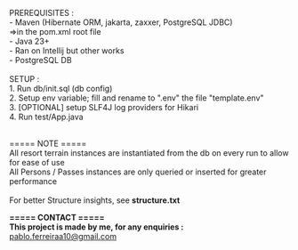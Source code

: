PREREQUISITES :<br>
                - Maven (Hibernate ORM, jakarta, zaxxer, PostgreSQL JDBC)<br>
                  =>in the pom.xml root file<br>
                - Java 23+<br>
                - Ran on Intellij but other works<br>
                - PostgreSQL DB<br><br>
SETUP :<br>
              1. Run db/init.sql (db config)<br>
              2. Setup env variable; fill and rename to ".env" the file "template.env"<br>
              3. [OPTIONAL] setup SLF4J log providers for Hikari<br>
              4. Run test/App.java<br><br>

===== NOTE ===== <br>
All resort terrain instances are instantiated from the db on every run to allow for ease of use<br>
All Persons / Passes instances are only queried or inserted for greater performance<br><br>
For better Structure insights, see **structure.txt**

**===== CONTACT =====**<br>
**This project is made by me, for any enquiries :** pablo.ferreiraa10@gmail.com<br><br><br>
